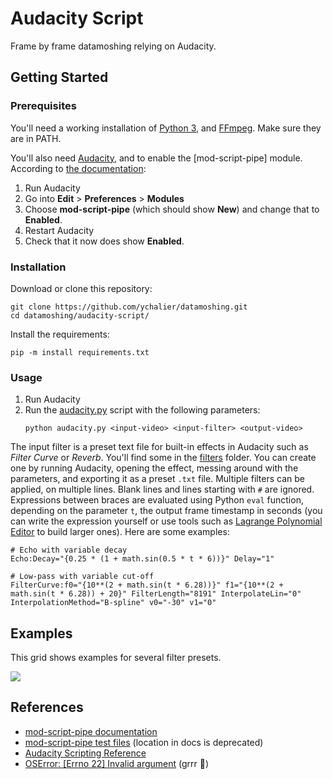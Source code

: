 # Audacity Script

Frame by frame datamoshing relying on Audacity.

## Getting Started

### Prerequisites

You'll need a working installation of [Python 3](https://www.python.org/), and [FFmpeg](https://ffmpeg.org/). Make sure they are in PATH.

You'll also need [Audacity](https://www.audacityteam.org/), and to enable the [mod-script-pipe] module. According to [the documentation](https://manual.audacityteam.org/man/scripting.html):

1. Run Audacity
2. Go into **Edit** > **Preferences** > **Modules**
3. Choose **mod-script-pipe** (which should show **New**) and change that to **Enabled**.
4. Restart Audacity
5. Check that it now does show **Enabled**.

### Installation

Download or clone this repository:

```console
git clone https://github.com/ychalier/datamoshing.git
cd datamoshing/audacity-script/
```

Install the requirements:

```console
pip -m install requirements.txt
```

### Usage

1. Run Audacity
2. Run the [audacity.py](audacity.py) script with the following parameters:
   ```console
   python audacity.py <input-video> <input-filter> <output-video>
   ```

The input filter is a preset text file for built-in effects in Audacity such as *Filter Curve* or *Reverb*. You'll find some in the [filters](filters) folder. You can create one by running Audacity, opening the effect, messing around with the parameters, and exporting it as a preset `.txt` file. Multiple filters can be applied, on multiple lines. Blank lines and lines starting with `#` are ignored. Expressions between braces are evaluated using Python `eval` function, depending on the parameter `t`, the output frame timestamp in seconds (you can write the expression yourself or use tools such as [Lagrange Polynomial Editor](https://chalier.fr/lagrange/) to build larger ones). Here are some examples:

```text
# Echo with variable decay
Echo:Decay="{0.25 * (1 + math.sin(0.5 * t * 6))}" Delay="1"

# Low-pass with variable cut-off
FilterCurve:f0="{10**(2 + math.sin(t * 6.28))}" f1="{10**(2 + math.sin(t * 6.28)) + 20}" FilterLength="8191" InterpolateLin="0" InterpolationMethod="B-spline" v0="-30" v1="0"
```

## Examples

This grid shows examples for several filter presets.

![](grid.gif)

## References

- [mod-script-pipe documentation](https://manual.audacityteam.org/man/scripting.html)
- [mod-script-pipe test files](https://github.com/audacity/audacity/blob/master/au3/scripts/piped-work/) (location in docs is deprecated)
- [Audacity Scripting Reference](https://manual.audacityteam.org/man/scripting_reference.html)
- [OSError: [Errno 22] Invalid argument](https://forum.audacityteam.org/t/audacity-pipe-python-errno-22/57799/8) (grrr 🥸)